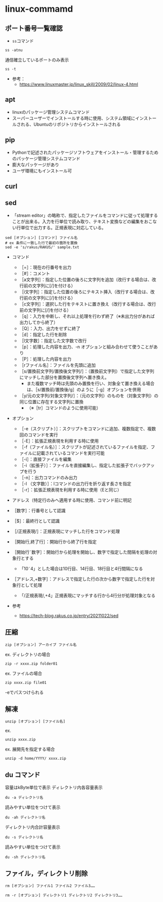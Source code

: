 # linux-commamd

## ポート番号一覧確認
* `ss`コマンド
```shell
ss -atnu
```
通信確立しているポートのみ表示
```shell
ss -t
```

* 参考：
    * https://www.linuxmaster.jp/linux_skill/2009/02/linux-4.html


## apt
* linuxのパッケージ管理システムコマンド
* スーパーユーザーでインストールする時に使用、システム領域にインストールされる、Ubuntuのリポジトリからインストールされる

## pip
* Pythonで記述されたパッケージソフトウェアをインストール・管理するためのパッケージ管理システムコマンド
* 膨大なパッケージがあり
* ユーザ環境にもインストール可

## curl


## sed
* 「stream editor」の略称で、指定したファイルをコマンドに従って処理することが出来る。入力を行単位で読み取り、テキスト変換などの編集をおこない行単位で出力する。正規表現に対応している。
```shell
sed [オプション] [コマンド] ファイル名
# ex 条件に一致した行で最初の箇所を置換
sed -e 's/rakus/RAKUS/' sample.txt
```
* コマンド
    * ［=］：現在の行番号を出力
    * ［#］：コメント
    * ［a文字列］：指定した位置の後ろに文字列を追加（改行する場合は、改行前の文字列に[/]を付ける）
    * ［i文字列］：指定した位置の後ろにテキスト挿入（改行する場合は、改行前の文字列に[/]を付ける）
    * ［c文字列］：選択した行をテキストに置き換え（改行する場合は、改行前の文字列に[/]を付ける）
    * ［q］：入力を中断し、それ以上処理を行わず終了（※未出力分があれば出力してから終了）
    * ［Q］：入力、出力をせずに終了
    * ［d］：指定した行を削除
    * ［l文字数］：指定した文字数で改行
    * ［p］：処理した内容を出力、-n オプションと組み合わせて使うことがあり
    * ［P］：処理した内容を出力
    * ［rファイル名］：ファイルを先頭に追加
    * ［s/置換前文字列/置換後文字列/］：（置換前文字列）で指定した文字列にマッチした部分を置換後文字列へ置き換え。
        * また複数マッチ時は先頭のみ置換を行い、対象全て置き換える場合は、［s/置換前/置換後/g］のように［-g］オプションを併用
    * ［y/元の文字列/対象文字列/］：（元の文字列）のものを（対象文字列）の同じ位置に存在する文字列に置換
        * （※［tr］コマンドのように使用可能）
* オプション
    * ［-e（スクリプト）］：スクリプトをコマンドに追加、複数指定で、複数回のコマンドを実行
    * ［-E］：拡張正規表現を利用する時に使用
    * ［-f（ファイル名）］：スクリプトが記述されているファイルを指定、ファイルに記載されているコマンドを実行可能
    * ［-i］：直接ファイルを編集
    * ［-i（拡張子）］：ファイルを直接編集し、指定した拡張子でバックアップを行う
    * ［-n］：出力コマンドのみ出力
    * ［-l （文字数）］：lコマンドの出力行を折り返す長さを指定
    * ［-r］：拡張正規表現を利用する時に使用（Eと同じ）

* アドレス（特定行のみへ適用する時に使用、コマンド前に明記
* ［数字］：行番号として認識
* ［$］：最終行として認識
* ［/正規表現/］：正規表現にマッチした行をコマンド処理
* ［開始行,終了行］：開始行から終了行を指定
* ［開始行˜数字］：開始行から処理を開始し、数字で指定した間隔を処理の対象行とする
    * 「10˜4」とした場合は10行目、14行目、18行目と4行間隔になる
* ［アドレス,+数字］：アドレスで指定した行の次から数字で指定した行を対象行として処理
    * 「/正規表現/,+4」正規表現にマッチする行から4行分が処理対象となる

* 参考
    * https://tech-blog.rakus.co.jp/entry/20211022/sed

## 圧縮
```
zip [オプション] アーカイブ ファイル名
```
ex. ディレクトリの場合
```
zip -r xxxx.zip folder01
```
ex. ファイルの場合
```
zip xxxx.zip file01
```
-eでパスつけられる

## 解凍
```
unzip [オプション] [ファイル名]
```
ex.
```
unzip xxxx.zip
```
ex. 展開先を指定する場合
```
unzip -d home/YYYY/ xxxx.zip
```

## du コマンド
容量はkByte単位で表示
ディレクトリ内各容量表示
```
du -a ディレクトリ名
```
読みやすい単位をつけて表示
```
du -ah ディレクトリ名
```
ディレクトリ内合計容量表示
```
du -s ディレクトリ名
```
読みやすい単位をつけて表示
```
du -sh ディレクトリ名
```
## ファイル，ディレクトリ削除
```
rm [オプション] ファイル1 ファイル2 ファイル3……
```
```
rm -r [オプション] ディレクトリ1 ディレクトリ2 ディレクトリ3……
```
